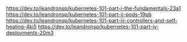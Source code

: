 https://dev.to/leandronsp/kubernetes-101-part-i-the-fundamentals-23a1
https://dev.to/leandronsp/kubernetes-101-part-ii-pods-19pb
https://dev.to/leandronsp/kubernetes-101-part-iii-controllers-and-self-healing-4ki5
https://dev.to/leandronsp/kubernetes-101-part-iv-deployments-20m3

